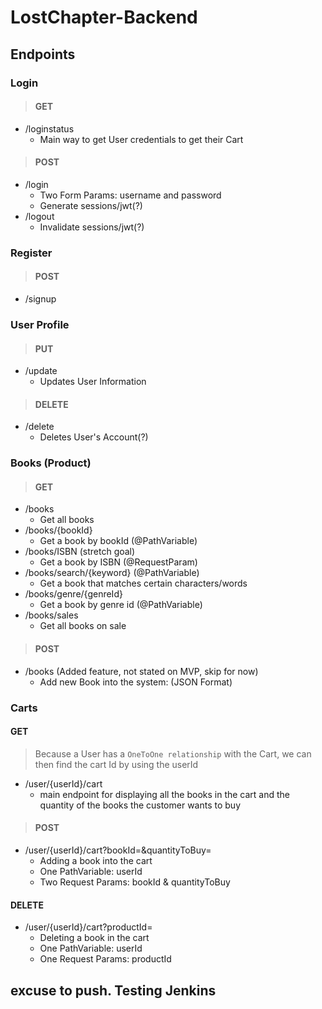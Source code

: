 # LostChapter-Backend

## Endpoints
### Login
>#### GET
* /loginstatus
    * Main way to get User credentials to get their Cart

>#### POST
* /login
    * Two Form Params: username and password
    * Generate sessions/jwt(?)
* /logout
    * Invalidate sessions/jwt(?)

### Register
>#### POST
* /signup

### User Profile
>#### PUT
* /update
    * Updates User Information

>#### DELETE
* /delete
    * Deletes User's Account(?)

### Books (Product)
>#### GET
* /books
    * Get all books
* /books/{bookId}
    * Get a book by bookId (@PathVariable)
* /books/ISBN (stretch goal)
    * Get a book by ISBN (@RequestParam)
* /books/search/{keyword} (@PathVariable)
    * Get a book that matches certain characters/words
* /books/genre/{genreId}
    * Get a book by genre id (@PathVariable)
* /books/sales
    * Get all books on sale

>#### POST
* /books (Added feature, not stated on MVP, skip for now)
    * Add new Book into the system: (JSON Format)

### Carts
#### GET
>Because a User has a `OneToOne relationship` with the Cart, we can then find the cart Id by using the userId
* /user/{userId}/cart
    * main endpoint for displaying all the books in the cart and the quantity of the books the customer wants to buy

>#### POST
* /user/{userId}/cart?bookId=&quantityToBuy=
    * Adding a book into the cart
    * One PathVariable: userId
    * Two Request Params: bookId & quantityToBuy

#### DELETE
* /user/{userId}/cart?productId=
    * Deleting a book in the cart
    * One PathVariable: userId
    * One Request Params: productId
	
## excuse to push. Testing Jenkins
